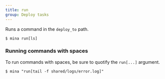 ```yaml
---
title: run
group: Deploy tasks
---
```


Runs a command in the `deploy_to` path.

    $ mina run[ls]
  
### Running commands with spaces

To run commands with spaces, be sure to quotify the `run[...]` argument.

    $ mina "run[tail -f shared/logs/error.log]"
